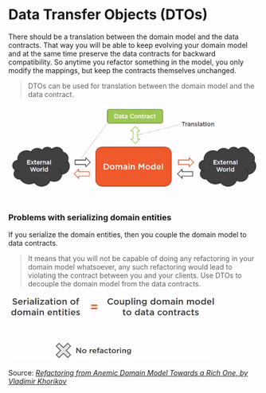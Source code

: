 ﻿# Data Transfer Objects (DTOs)

There should be a translation between the domain model and the data contracts. That way you will be able to keep evolving your domain model and at the same time preserve the data contracts for backward compatibility. So anytime you refactor something in the model, you only modify the mappings, but keep the contracts themselves unchanged. 
>DTOs can be used for translation between the domain model and the data contract.

![Translation between the domain model and the data contracts](images/dto_data_contract_external_world.png)
</br>
</br>
### Problems with serializing domain entities
If you serialize the domain entities, then you couple the domain model to data contracts.
>It means that you will not be capable of doing any refactoring in your domain model whatsoever, any such refactoring would lead to violating the contract between you and your clients.
Use DTOs to decouple the domain model from the data contracts.

![Serialization of domain entities](images/serialization_of_domain_entities_coupling_refactoring.png)

Source: _[Refactoring from Anemic Domain Model Towards a Rich One, by Vladimir Khorikov](https://app.pluralsight.com/library/courses/refactoring-anemic-domain-model/)_